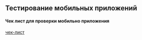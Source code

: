 ## Тестирование мобильных приложений
#### Чек лист для проверки мобильно приложения
[чек-лист](https://docs.google.com/spreadsheets/d/1bipGFJJEM5JUxUVv040DuUn66elyLDLSGIOr-PthvvM/edit?gid=1909484657#gid=1909484657)
